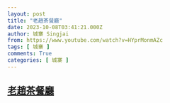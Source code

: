 ```yaml
---
layout: post
title: "老趙茶餐廳"
date: 2023-10-08T03:41:21.000Z
author: 城寨 Singjai
from: https://www.youtube.com/watch?v=HYprMonmAZc
tags: [ 城寨 ]
comments: True
categories: [ 城寨 ]
---
```

<!--1696736481000-->
[老趙茶餐廳](https://www.youtube.com/watch?v=HYprMonmAZc)
------

<div>

</div>

